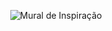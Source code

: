 
<p align="center"><img src="./imagens_teste/MuraldeInspiraçao1.png" alt="Mural de Inspiração"></p>
